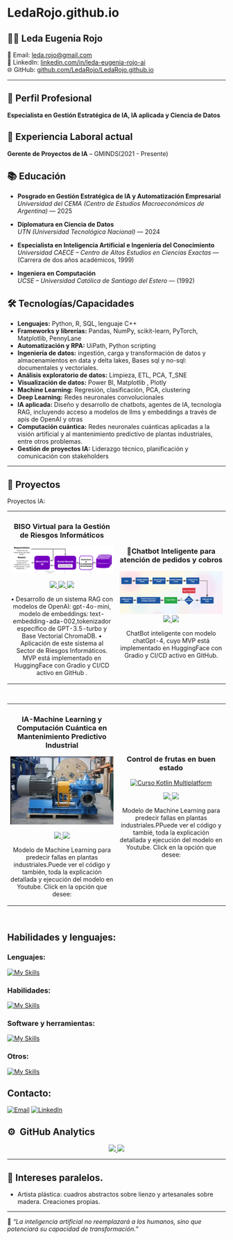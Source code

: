 # LedaRojo.github.io

## 👩‍💻 Leda Eugenia Rojo

📧 Email: [leda.rojo@gmail.com](mailto:leda.rojo@gmail.com)  
🔗 LinkedIn: [linkedin.com/in/leda-eugenia-rojo-ai](https://www.linkedin.com/in/leda-eugenia-rojo-ai-1b51992/)  
🌐 GitHub: [github.com/LedaRojo/LedaRojo.github.io](https://github.com/LedaRojo/LedaRojo.github.io)

---
## 🎯 Perfil Profesional
**Especialista en Gestión Estratégica de IA, IA aplicada y Ciencia de Datos**


## 💼 Experiencia Laboral actual
**Gerente de Proyectos de IA** – GMINDS(2021 - Presente)  


## 📚 Educación

- **Posgrado en Gestión Estratégica de IA y Automatización Empresarial**  
  *Universidad del CEMA (Centro de Estudios Macroeconómicos de Argentina)* — 2025

- **Diplomatura en Ciencia de Datos**  
  *UTN (Universidad Tecnológica Nacional)* — 2024

- **Especialista en Inteligencia Artificial e Ingeniería del Conocimiento**  
  *Universidad CAECE – Centro de Altos Estudios en Ciencias Exactas* — (Carrera de dos años académicos, 1999)

- **Ingeniera en Computación**  
  *UCSE – Universidad Católica de Santiago del Estero* — (1992)


## 🛠️ Tecnologías/Capacidades

- **Lenguajes:** Python, R, SQL, lenguaje C++
- **Frameworks y librerías:** Pandas, NumPy, scikit-learn, PyTorch, Matplotlib, PennyLane
- **Automatización y RPA:** UiPath, Python scripting
- **Ingeniería de datos:** ingestión, carga y transformación de datos y almacenamientos en data y delta lakes, Bases sql y no-sql: documentales y vectoriales.
- **Análisis exploratorio de datos:** Limpieza, ETL, PCA, T_SNE  
- **Visualización de datos:** Power BI, Matplotlib , Plotly
- **Machine Learning:** Regresión, clasificación, PCA, clustering  
- **Deep Learning:** Redes neuronales convolucionales  
- **IA aplicada:** Diseño y desarrollo de chatbots, agentes de IA, tecnología RAG, incluyendo acceso a modelos de llms y embeddings a través de apis de OpenAI y otras
- **Computación cuántica:** Redes neuronales cuánticas aplicadas a la visión artificial y al mantenimiento predictivo de plantas industriales, entre otros problemas.
- **Gestión de proyectos IA:** Liderazgo técnico, planificación y comunicación con stakeholders  


---
## 📂 Proyectos

Proyectos IA:
<table>
<tr>
<td width="50%">
<h3 align="center">BISO Virtual para la Gestión de Riesgos Informáticos</h3>
<div align="center">
<a href="https://github.com/LedaRojo/RAG_VMP" target="_blank"><img src="https://github.com/LedaRojo/RAG_VMP/blob/main/Rag.png"></a>
<p>
<a href="https://github.com/LedaRojo/RAG_VMP/actions/runs/18140924136" target="_blank">
<img src="https://img.shields.io/badge/CI/CD ACTIVO-green?style=for-the-badge&color=44CC11">
</a>
<a href="https://huggingface.co/spaces/LedaRojo/RAG_OpenAI_Python" target="_blank">
<img src="https://img.shields.io/badge/PROBAR%20MODELO-FF6A00?style=for-the-badge&logo=huggingface&logoColor=white">
</a>

<img src="https://img.shields.io/badge/AZURE%20DEVOPS-0078D7?style=for-the-badge&logo=azuredevops&logoColor=white">
</a>
</p>
<p>•	Desarrollo de un sistema RAG con modelos de OpenAI: gpt-4o-mini, modelo de embeddings: text-embedding-ada-002,tokenizador específico de GPT-3.5-turbo y Base Vectorial ChromaDB.
•	Aplicación de este sistema al Sector de Riesgos Informáticos. MVP está implementado en HuggingFace con Gradio y CI/CD activo en GitHub
.</p>
</div>
                                                                                      
</td>

<td width="50%">
               <br>
<h3 align="center">🍦Chatbot Inteligente para atención de pedidos y cobros</h3>
<div align="center">                                       
<a href="https://github.com/LedaRojo/HeladeriaWeb" target="_blank"><img src="https://github.com/LedaRojo/HeladeriaWeb/blob/main/Icedifuso.png"></a>
<br>
<a href="https://github.com/LedaRojo/HeladeriaWeb/actions/runs/18226912564" target="_blank">
<img src="https://img.shields.io/badge/CI/CD ACTIVO-green?style=for-the-badge&color=44CC11">
</a>
<a href="https://huggingface.co/spaces/LedaRojo/IceCreamBot" target="_blank">
<img src="https://img.shields.io/badge/PROBAR%20MODELO-FF6A00?style=for-the-badge&logo=huggingface&logoColor=white">
</a>
</p>


</p>ChatBot inteligente con modelo chatGpt-4, cuyo MVP está implementado en HuggingFace con Gradio y CI/CD activo en GitHub.</p>
</div>                                                             
</table>                                                                                 
</div>
<br>



<table>
<tr>
<td width="50%">
<h3 align="center"> IA-Machine Learning y Computación Cuántica en Mantenimiento Predictivo Industrial</h3>
<div align="center">
<a href="https://github.com/LedaRojo/MLearningEnMantenimientoDePlanta" target="_blank"><img src="https://github.com/LedaRojo/MLearningEnMantenimientoDePlanta/blob/main/Bomba.png"></a>
<p>
<a href="https://github.com/AprendeIngenia/Sistema-de-reconocimiento-facial-y-Liveness" target="_blank">
<img src="https://img.shields.io/badge/C%C3%93DIGO-800080?style=for-the-badge&logo=github&logoColor=black">
</a>
<a href="https://www.youtube.com/watch?v=e-8_KlvYTOs&t=2001s" target="_blank">
<img src="https://img.shields.io/badge/-Youtube-purple?style=for-the-badge&color=800080">
</a>
</p>
<p>Modelo de Machine Learning para predecir fallas en plantas industriales.Puede ver el código y también, toda la explicación detallada y ejecución del modelo en Youtube. Click en la opción que desee:</p>
</div>
                                                                                      
</td>       

<td width="50%">
<h3 align="center">Control de frutas en buen estado</h3>
<div align="center">
<a href="https://github.com/AprendeIngenia/Control-de-Calidad-de-Frutas-Jetson-Nano" target="_blank"><img src="https://user-images.githubusercontent.com/85022752/164616917-64df6b75-fb4e-4251-85b6-84a945a59c61.jpg" width="400" alt="Curso Kotlin Multiplatform"></a>
<p>
<a href="https://github.com/AprendeIngenia/Control-de-Calidad-de-Frutas-Jetson-Nano" target="_blank">
<img src="https://img.shields.io/badge/C%C3%93DIGO-80ffaa?style=for-the-badge&logo=github&logoColor=black">
</a>
<a href="https://youtu.be/Qjj1Fi3hd9s?si=fUmLWBCr25HAknXp" target="_blank">
<img src="https://img.shields.io/badge/-Youtube-green?style=for-the-badge&color=3fFD7f">
</a>
</p>
<p>Modelo de Machine Learning para predecir fallas en plantas industriales.PPuede ver el código y tambié, toda la explicación detallada y ejecución del modelo en Youtube. Click en la opción que desee:</p>
</div>
                                                                                      
</td>  
</table>                                                                                 
</div>
<br>



## Habilidades y lenguajes:

### Lenguajes:
[![My Skills](https://skillicons.dev/icons?i=py,arduino,matlab,cpp&perline=4)](https://skillicons.dev)

### Habilidades:
[![My Skills](https://skillicons.dev/icons?i=git,github,gitlab,anaconda,autocad&perline=9)](https://skillicons.dev)

### Software y herramientas:
[![My Skills](https://skillicons.dev/icons?i=opencv,pytorch,tensorflow,sklearn,flask,pycharm,vscode,stackoverflow&perline=9)](https://skillicons.dev)

### Otros:
[![My Skills](https://skillicons.dev/icons?i=sketchup,pr&perline=6)](https://skillicons.dev)

## Contacto:
<a href="mailto:aprende.ingenia@gmail.com"><img alt="Email" src="https://img.shields.io/badge/Email-aprende.ingenia@gmail.com-blue?style=flat-square&logo=gmail"></a>
<a href="https://twitter.com/santiagsanchezr"><img alt="LinkedIn" src="https://img.shields.io/twitter/follow/santiagsanchezr"></a>

## ⚙️ &nbsp;GitHub Analytics

<p align="center">
  <a href="https://github.com/AprendeIngenia">
    <img height="180em" src="https://github-readme-stats-eight-theta.vercel.app/api?username=AprendeIngenia&show_icons=true&theme=algolia&include_all_commits=true&count_private=true"/>
    <img height="180em" src="https://github-readme-stats-eight-theta.vercel.app/api/top-langs/?username=AprendeIngenia&layout=compact&langs_count=8&theme=algolia"/>
  </a>
</p>

---

## 🧠 Intereses paralelos.
- Artista plástica: cuadros abstractos sobre lienzo y artesanales sobre madera. Creaciones propias.

  
---



🧠 *“La inteligencia artificial no reemplazará a los humanos, sino que potenciará su capacidad de transformación.”*
